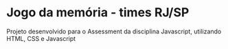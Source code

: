 # Jogo da memória - times RJ/SP

Projeto desenvolvido para o Assessment da disciplina Javascript, utilizando HTML, CSS e Javascript

